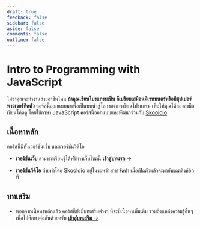 ```yaml
---
draft: true
feedback: false
sidebar: false
aside: false
comments: false
outline: false
---
```


<script setup>
  import FeedbackForm from '../.vitepress/theme/FeedbackForm.vue'
</script>

# Intro to Programming with JavaScript

ไม่ว่าคุณจะทำงานสายอาชีพไหน **ถ้าคุณเขียนโปรแกรมเป็น ก็เปรียบเสมือนมีเวทมนตร์หรือมีซุปเปอร์พาวเวอร์ติดตัว**
คอร์สนี้ออกแบบมาเพื่อเป็นบทนำสู่โลกของการเขียนโปรแกรม
เพื่อให้คุณได้ลองลงมือเขียนโค้ดดู โดยใช้ภาษา JavaScript
คอร์สนี้ออกแบบและพัฒนาร่วมกับ [Skooldio](https://www.skooldio.com/)

## เนื้อหาหลัก

คอร์สนี้มีทั้งเวอร์ชันเว็บ และเวอร์ชันวีดีโอ

- **เวอร์ชันเว็บ** สามารถเรียนรู้ได้ฟรีทางเว็บไซต์นี้
  [**เข้าสู่บทแรก** &rarr;](./welcome.md)

- **เวอร์ชันวีดีโอ** ถ่ายทำโดย Skooldio อยู่ในระหว่างการจัดทำ
  เมื่อเปิดตัวแล้วจะมาอัพเดตลิงค์อีกที

## บทเสริม

- นอกจากเนื้อหาหลักแล้ว คอร์สนี้ยังมีบทเสริมต่างๆ ที่จะมีเนื้อหาเพิ่มเติม
  รวมถึงแหล่งความรู้อื่นๆ เพื่อไปศึกษาต่อกันด้วยครับ
  [**เข้าสู่บทเสริม** &rarr;](./extras/)
